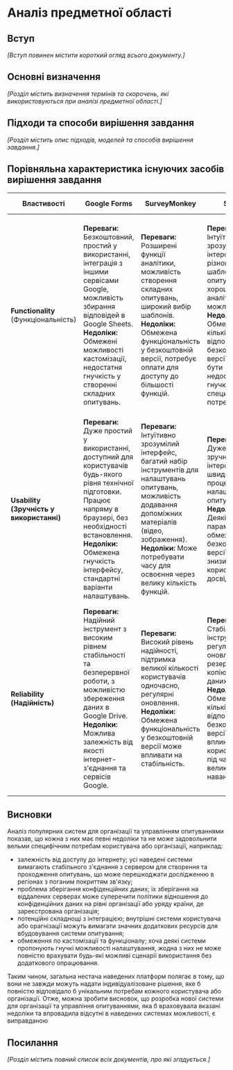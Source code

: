 # Аналіз предметної області

## Вступ

*[Вступ повинен містити короткий огляд всього документу.]*


## Основні визначення

*[Розділ містить визначення термінів та скорочень, які використовуються при аналізі предметної області.]*

## Підходи та способи вирішення завдання

*[Розділ містить опис підходів, моделей та способів вирішення завдання.]*

## Порівняльна характеристика існуючих засобів вирішення завдання
| Властивості                         | Google Forms                               | SurveyMonkey                  |  Survio                                     |  SurveyJS                                     |  Система “ОСА”                                     |
|-------------------------------------|------------------------------------------|---------------------------------------------|----------------------------------------------|----------------------------------------------|----------------------------------------------|
| **Functionality** (Функціональність) | <b>Переваги:</b> Безкоштовний, простий у використанні, інтеграція з іншими сервісами Google, можливість збирання відповідей в Google Sheets. <b>Недоліки:</b> Обмежені можливості кастомізації, недостатня гнучкість у створенні складних опитувань. |<b>Переваги:</b> Розширені функції аналітики, можливість створення складних опитувань, широкий вибір шаблонів. <b>Недоліки:</b> Обмежена функціональність у безкоштовній версії, потребує оплати для доступу до більшості функцій. | <b>Переваги:</b> Інтуїтивно зрозумілий інтерфейс, різноманітні шаблони опитувань, хороші аналітичні можливості. <b>Недоліки</b> Обмежена кількість відповідей у безкоштовній версії, може бути недостатньо гнучким для специфічних потреб. |<b>Переваги:</b> Відкрите програмне забезпечення, можливість повної кастомізації, інтеграція з веб-додатками, розширені функції для розробників. <b>Недоліки:</b> Потребує більше технічних знань для налаштування, відсутність готових шаблонів. |<b>Переваги:</b> Можливість адаптації під специфічні потреби проекту, інтеграція з іншими системами, можливість роботи з великою кількістю експертів. <b>Недоліки:</b> Може вимагати більше часу на розробку і впровадження, потенційно вищі витрати на підтримку. |
| **Usability (Зручність у використанні)** | <b>Переваги:</b> Дуже простий у використанні, доступний для користувачів будь-якого рівня технічної підготовки. Працює напряму в браузері, без необхідності встановлення. <b>Недоліки:</b> Обмежена гнучкість інтерфейсу, стандартні варіанти налаштувань. | <b>Переваги:</b> Інтуїтивно зрозумілий інтерфейс, багатий набір інструментів для налаштувань опитувань, можливість додавання допоміжних матеріалів (відео, зображення). <b>Недоліки:</b> Може потребувати часу для освоєння через велику кількість функцій. | <b>Переваги:</b> Дуже простий і зручний інтерфейс, швидкий процес налаштування опитувань. <b>Недоліки:</b> Деякі параметри обмежені у безкоштовній версії, що може знизити користувацький досвід. | <b>Переваги:</b> Гнучкість у налаштуваннях завдяки відкритому коду. Можна адаптувати для специфічних потреб, проте для цього потрібні навички програмування. <b>Недоліки:</b> Вимагає більше зусиль для освоєння, особливо для користувачів без технічної підготовки. | <b>Переваги:</b> Налаштування інтерфейсу під конкретні потреби. Підтримка великої кількості користувачів одночасно. <b>Недоліки:</b> Може вимагати навчання для користувачів, складніша у використанні порівняно з іншими інструментами. |
| **Reliability (Надійність)** | <b>Переваги:</b> Надійний інструмент з високим рівнем стабільності та безперервної роботи, з можливістю збереження даних в Google Drive. <b>Недоліки:</b> Можлива залежність від якості інтернет-з'єднання та сервісів Google. | <b>Переваги:</b> Високий рівень надійності, підтримка великої кількості користувачів одночасно, регулярні оновлення. <b>Недоліки:</b> Обмежена функціональність у безкоштовній версії може впливати на стабільність. | <b>Переваги:</b> Стабільний інструмент з регулярними оновленнями та резервним копіюванням даних. <b>Недоліки:</b> Обмежена кількість відповідей у безкоштовній версії, що може вплинути на користування під час великого навантаження. | <b>Переваги:</b> Надійна платформа для розробників, можливість контролювати стабільність через гнучкі налаштування. <b>Недоліки:</b> Вимагає технічного супроводу, інакше можуть виникати проблеми з налаштуванням надійності. | <b>Переваги:</b> Стабільна робота з великою кількістю користувачів, можливість створення власних інструментів для забезпечення надійності. <b>Недоліки:</b> Більші витрати на підтримку системи можуть впливати на її надійність в довгостроковій перспективі. |
## Висновки

Аналіз популярних систем для організації та управлінням опитуваннями показав, що кожна з них має певні недоліки та не може задовольнити вельми специфічним потребам користувача або організації, наприклад:
    
- залежність від доступу до інтернету; усі наведені системи вимагають стабільного з'єднання з сервером для створення та проходження опитувань, що може перешкоджати дослідженню в регіонах з поганим покриттям зв'язку;
- проблема зберігання конфіденційних даних; їх зберігання на віддалених серверах може суперечити політики відношення до конфіденційних даних на рівні організації або уряду країни, де зареєстрована організація;
- потенційні складнощі з інтеграцією; внутрішні системи користувача або орагнізації можуть вимагати значних додаткових ресурсів для вбудовування системи опитування;
- обмеження по кастомізації та функціоналу; хоча деякі системи пропонують гнучкі можливості налаштування, жодна з них не може повністю врахувати будь-які можливі сценарії використання без додаткового опрацювання.
    
Таким чином, загальна нестача наведених платформ полягає в тому, що вони не завжди можуть надати індивідуалізоване рішення, яке б повністю відповідало б унікальним потребам кожного користувача або організації. 
Отже, можна зробити висновок, що розробка нової системи для організації та управління опитуваннями, яка б враховувала вказані недоліки та впровадила відсутні в наведених системах можливості, є виправданою
## Посилання

*[Розділ містить повний список всіх документів, про які згадується.]*
